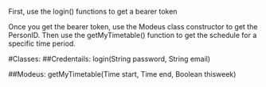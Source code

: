 First, use the login() functions to get a bearer token

Once you get the bearer token, use the Modeus class constructor to get the PersonID. Then use the getMyTimetable() function to get the schedule for a specific time period.

#Classes:
##Credentails:
login(String password, String email)

##Modeus:
getMyTimetable(Time start, Time end, Boolean thisweek)
